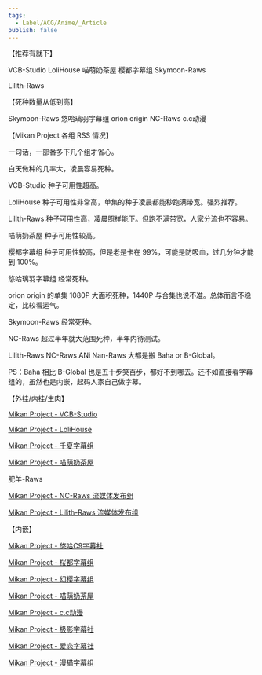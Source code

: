 ```yaml
---
tags:
  - Label/ACG/Anime/_Article
publish: false
---
```


【推荐有就下】

VCB-Studio
LoliHouse
喵萌奶茶屋
樱都字幕组
Skymoon-Raws

Lilith-Raws


【死种数量从低到高】

Skymoon-Raws
悠哈璃羽字幕组
orion origin
NC-Raws
c.c动漫



【Mikan Project 各组 RSS 情况】

一句话，一部番多下几个组才省心。

白天做种的几率大，凌晨容易死种。

VCB-Studio 种子可用性超高。

LoliHouse 种子可用性非常高，单集的种子凌晨都能秒跑满带宽。强烈推荐。

Lilith-Raws 种子可用性高，凌晨照样能下。但跑不满带宽，人家分流也不容易。

喵萌奶茶屋 种子可用性较高。

樱都字幕组 种子可用性较高，但是老是卡在 99%，可能是防吸血，过几分钟才能到 100%。

悠哈璃羽字幕组 经常死种。

orion origin 的单集 1080P 大面积死种，1440P 与合集也说不准。总体而言不稳定，比较看运气。

Skymoon-Raws 经常死种。

NC-Raws 超过半年就大范围死种，半年内待测试。

Lilith-Raws NC-Raws ANi Nan-Raws 大都是搬 Baha or B-Global。

PS：Baha 相比 B-Global 也是五十步笑百步，都好不到哪去。还不如直接看字幕组的，虽然也是内嵌，起码人家自己做字幕。


【外挂/内挂/生肉】

[Mikan Project - VCB-Studio](https://mikanani.me/Home/PublishGroup/156)

[Mikan Project - LoliHouse](https://mikanani.me/Home/PublishGroup/223)

[Mikan Project - 千夏字幕组](https://mikanani.me/Home/PublishGroup/36)

[Mikan Project - 喵萌奶茶屋](https://mikanani.me/Home/PublishGroup/233)

肥羊-Raws

[Mikan Project - NC-Raws 流媒体发布组](https://mikanani.me/Home/PublishGroup/338)

[Mikan Project - Lilith-Raws 流媒体发布组](https://mikanani.me/Home/PublishGroup/329)


【内嵌】

[Mikan Project - 悠哈C9字幕社](https://mikanani.me/Home/PublishGroup/12)

[Mikan Project - 桜都字幕组](https://mikanani.me/Home/PublishGroup/181)

[Mikan Project - 幻樱字幕组](https://mikanani.me/Home/PublishGroup/20)

[Mikan Project - 喵萌奶茶屋](https://mikanani.me/Home/PublishGroup/233)

[Mikan Project - c.c动漫](https://mikanani.me/Home/PublishGroup/165)

[Mikan Project - 极影字幕社](https://mikanani.me/Home/PublishGroup/33)

[Mikan Project - 爱恋字幕社](https://mikanani.me/Home/PublishGroup/44)

[Mikan Project - 漫猫字幕组](https://mikanani.me/Home/PublishGroup/73)